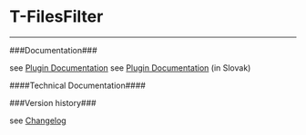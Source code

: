 # T-FilesFilter #
----------

###Documentation###

see [Plugin Documentation](./doc/About.md)
see [Plugin Documentation](./doc/About_sk.md) (in Slovak)

####Technical Documentation####

###Version history###

see [Changelog](./CHANGELOG.md)